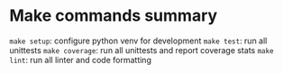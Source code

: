 # Make commands summary

`make setup`: configure python venv for development
`make test`: run all unittests
`make coverage`: run all unittests and report coverage stats
`make lint`: run all linter and code formatting
